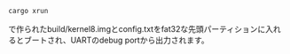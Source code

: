 ```rust
cargo xrun
```
で作られたbuild/kernel8.imgとconfig.txtをfat32な先頭パーティションに入れるとブートされ、UARTのdebug portから出力されます。
